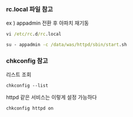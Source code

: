 ### rc.local 파일 참고


ex ) appadmin 전환 후 아파치 재기동
```cmd
vi /etc/rc.d/rc.local

su - appadmin -c /data/was/httpd/sbin/start.sh
```

### chkconfig 참고

리스트 조회
```
chkconfig --list
```

httpd 같은 서비스는 이렇게 설정 가능하다
```
chkconfig httpd on
```
